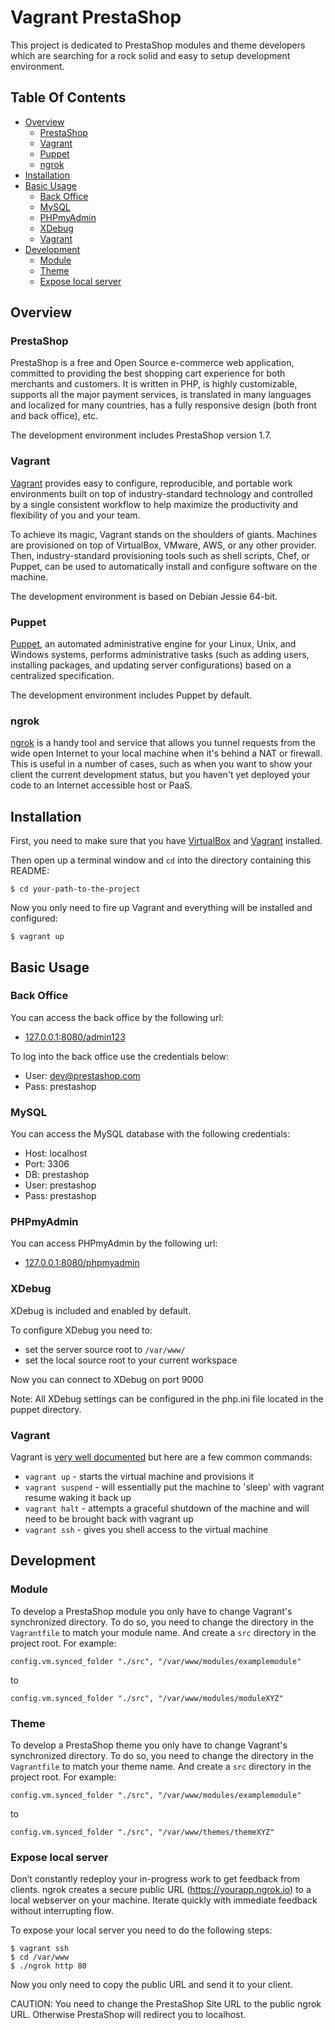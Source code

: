 # Vagrant PrestaShop

This project is dedicated to PrestaShop modules and theme developers which are
searching for a rock solid and easy to setup development environment.

## Table Of Contents

- [Overview](#overview)
  - [PrestaShop](#prestashop)
  - [Vagrant](#vagrant)
  - [Puppet](#puppet)
  - [ngrok](#ngrok)
- [Installation](#installation)
- [Basic Usage](#basic-usage)
  - [Back Office](#back-office)
  - [MySQL](#mysql)
  - [PHPmyAdmin](#phpmyadmin)
  - [XDebug](#xdebug)
  - [Vagrant](#vagrant)
- [Development](#development)
  - [Module](#module)
  - [Theme](#theme)
  - [Expose local server](#expose-local-server)

## Overview

### PrestaShop

PrestaShop is a free and Open Source e-commerce web application, committed to
providing the best shopping cart experience for both merchants and customers.
It is written in PHP, is highly customizable, supports all the major payment
services, is translated in many languages and localized for many countries,
has a fully responsive design (both front and back office), etc.

The development environment includes PrestaShop version 1.7.

### Vagrant

[Vagrant](https://www.vagrantup.com/) provides easy to configure,
reproducible, and portable work environments built on top of
industry-standard technology and controlled by a single consistent
workflow to help maximize the productivity and flexibility of
you and your team.

To achieve its magic, Vagrant stands on the shoulders of giants. Machines
are provisioned on top of VirtualBox, VMware, AWS, or any other provider.
Then, industry-standard provisioning tools such as shell scripts, Chef, or
Puppet, can be used to automatically install and configure software on
the machine.

The development environment is based on Debian Jessie 64-bit.

### Puppet

[Puppet](https://puppet.com/), an automated administrative engine
for your Linux, Unix, and Windows systems, performs administrative
tasks (such as adding users, installing packages, and updating
server configurations) based on a centralized specification.

The development environment includes Puppet by default.

### ngrok

[ngrok](https://ngrok.com/) is a handy tool and service that allows you
tunnel requests from the wide open Internet to your local machine when
it's behind a NAT or firewall. This is useful in a number of cases,
such as when you want to show your client the current development status,
but you haven't yet deployed your code to an Internet accessible
host or PaaS.

## Installation

First, you need to make sure that you have [VirtualBox](https://www.virtualbox.org/wiki/Downloads) and
[Vagrant](https://www.vagrantup.com/downloads.html) installed.

Then open up a terminal window and `cd` into the directory containing this README:

```shell
$ cd your-path-to-the-project
```

Now you only need to fire up Vagrant and everything will be installed and configured:

```shell
$ vagrant up
```

## Basic Usage

### Back Office

You can access the back office by the following url:

- [127.0.0.1:8080/admin123](http://127.0.0.1:8080/admin123)

To log into the back office use the credentials below:

- User: dev@prestashop.com
- Pass: prestashop

### MySQL

You can access the MySQL database with the following credentials:

- Host: localhost
- Port: 3306
- DB: prestashop
- User: prestashop
- Pass: prestashop

### PHPmyAdmin

You can access PHPmyAdmin by the following url:

- [127.0.0.1:8080/phpmyadmin](http://127.0.0.1:8080/phpmyadmin)

### XDebug

XDebug is included and enabled by default.

To configure XDebug you need to:

- set the server source root to `/var/www/`
- set the local source root to your current workspace

Now you can connect to XDebug on port 9000

Note: All XDebug settings can be configured in the php.ini file located in
the puppet directory.

### Vagrant

Vagrant is [very well documented](https://www.vagrantup.com/docs/) but here are a few common commands:

- `vagrant up` - starts the virtual machine and provisions it
- `vagrant suspend` - will essentially put the machine to 'sleep' with vagrant resume waking it back up
- `vagrant halt` - attempts a graceful shutdown of the machine and will need to be brought back with vagrant up
- `vagrant ssh` - gives you shell access to the virtual machine

## Development

### Module

To develop a PrestaShop module you only have to change Vagrant's synchronized directory. To do so, you
need to change the directory in the `Vagrantfile` to match your module name. And create a `src` directory in
the project root. For example:

```
config.vm.synced_folder "./src", "/var/www/modules/examplemodule"
```

to

```
config.vm.synced_folder "./src", "/var/www/modules/moduleXYZ"
```

### Theme

To develop a PrestaShop theme you only have to change Vagrant's synchronized directory. To do so, you
need to change the directory in the `Vagrantfile` to match your theme name. And create a `src` directory in
the project root. For example:

```
config.vm.synced_folder "./src", "/var/www/modules/examplemodule"
```

to

```
config.vm.synced_folder "./src", "/var/www/themes/themeXYZ"
```

### Expose local server

Don’t constantly redeploy your in-progress work to get feedback from clients.
ngrok creates a secure public URL (https://yourapp.ngrok.io) to a local webserver
on your machine. Iterate quickly with immediate feedback without interrupting
flow.

To expose your local server you need to do the following steps:

```
$ vagrant ssh
$ cd /var/www
$ ./ngrok http 80
```

Now you only need to copy the public URL and send it to your client.

CAUTION: You need to change the PrestaShop Site URL to the public ngrok URL.
Otherwise PrestaShop will redirect you to localhost.
